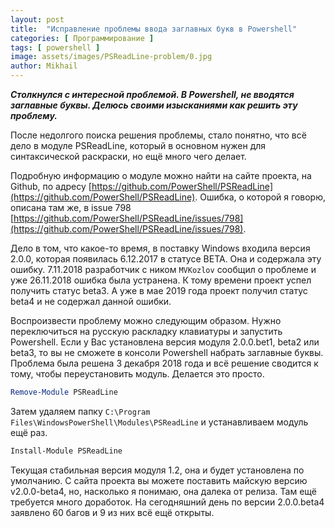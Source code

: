 ```yaml
---
layout: post
title:  "Исправление проблемы ввода заглавных букв в Powershell"
categories: [ Программирование ]
tags: [ powershell ]
image: assets/images/PSReadLine-problem/0.jpg
author: Mikhail
---
```

***Столкнулся с интересной проблемой. В Powershell, не вводятся заглавные буквы. Делюсь своими изысканиями как решить эту проблему.***

После недолгого поиска решения проблемы, стало понятно, что всё дело в модуле PSReadLine, который в основном нужен для синтаксической раскраски, но ещё много чего делает. 

Подробную информацию о модуле можно найти на сайте проекта, на Github, по адресу [https://github.com/PowerShell/PSReadLine](https://github.com/PowerShell/PSReadLine). Ошибка, о которой я говорю, описана там же, в issue 798 [https://github.com/PowerShell/PSReadLine/issues/798](https://github.com/PowerShell/PSReadLine/issues/798).

Дело в том, что какое-то время, в поставку Windows входила версия 2.0.0, которая появилась 6.12.2017 в статусе BETA. Она и содержала эту ошибку. 7.11.2018 разработчик с ником `MVKozlov` сообщил о проблеме и уже 26.11.2018 ошибка была устранена. К тому времени проект успел получить статус beta3. А уже в мае 2019 года проект получил статус beta4 и не содержал данной ошибки.

Воспроизвести проблему можно следующим образом. Нужно переключиться на русскую раскладку клавиатуры и запустить Powershell. Если у Вас установлена версия модуля 2.0.0.bet1, beta2 или beta3, то вы не сможете в консоли Powershell набрать заглавные буквы. Проблема была решена 3 декабря 2018 года и всё решение сводится к тому, чтобы переустановить модуль. Делается это просто.

```powershell
Remove-Module PSReadLine
```
Затем удаляем папку `C:\Program Files\WindowsPowerShell\Modules\PSReadLine` и устанавливаем модуль ещё раз.
```powershell
Install-Module PSReadLine
```

Текущая стабильная версия модуля 1.2, она и будет установлена по умолчанию. С сайта проекта вы можете поставить майскую версию v2.0.0-beta4, но, насколько я понимаю, она далека от релиза. Там ещё требуется много доработок. На сегодняшний день по версии 2.0.0.beta4 заявлено 60 багов и 9 из них всё ещё открыты.
